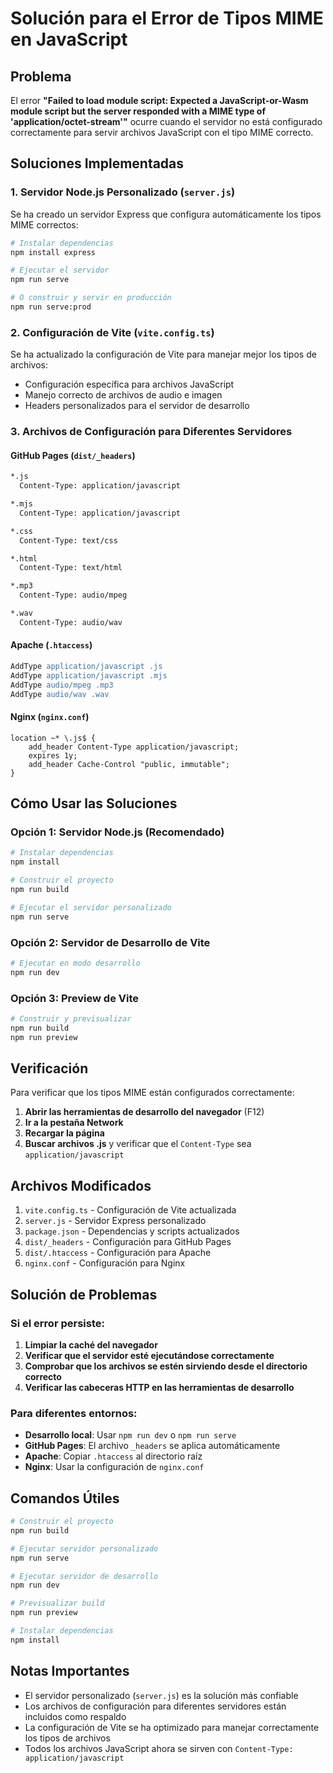 # Solución para el Error de Tipos MIME en JavaScript

## Problema
El error **"Failed to load module script: Expected a JavaScript-or-Wasm module script but the server responded with a MIME type of 'application/octet-stream'"** ocurre cuando el servidor no está configurado correctamente para servir archivos JavaScript con el tipo MIME correcto.

## Soluciones Implementadas

### 1. Servidor Node.js Personalizado (`server.js`)
Se ha creado un servidor Express que configura automáticamente los tipos MIME correctos:

```bash
# Instalar dependencias
npm install express

# Ejecutar el servidor
npm run serve

# O construir y servir en producción
npm run serve:prod
```

### 2. Configuración de Vite (`vite.config.ts`)
Se ha actualizado la configuración de Vite para manejar mejor los tipos de archivos:

- Configuración específica para archivos JavaScript
- Manejo correcto de archivos de audio e imagen
- Headers personalizados para el servidor de desarrollo

### 3. Archivos de Configuración para Diferentes Servidores

#### GitHub Pages (`dist/_headers`)
```apache
*.js
  Content-Type: application/javascript

*.mjs
  Content-Type: application/javascript

*.css
  Content-Type: text/css

*.html
  Content-Type: text/html

*.mp3
  Content-Type: audio/mpeg

*.wav
  Content-Type: audio/wav
```

#### Apache (`.htaccess`)
```apache
AddType application/javascript .js
AddType application/javascript .mjs
AddType audio/mpeg .mp3
AddType audio/wav .wav
```

#### Nginx (`nginx.conf`)
```nginx
location ~* \.js$ {
    add_header Content-Type application/javascript;
    expires 1y;
    add_header Cache-Control "public, immutable";
}
```

## Cómo Usar las Soluciones

### Opción 1: Servidor Node.js (Recomendado)
```bash
# Instalar dependencias
npm install

# Construir el proyecto
npm run build

# Ejecutar el servidor personalizado
npm run serve
```

### Opción 2: Servidor de Desarrollo de Vite
```bash
# Ejecutar en modo desarrollo
npm run dev
```

### Opción 3: Preview de Vite
```bash
# Construir y previsualizar
npm run build
npm run preview
```

## Verificación

Para verificar que los tipos MIME están configurados correctamente:

1. **Abrir las herramientas de desarrollo del navegador** (F12)
2. **Ir a la pestaña Network**
3. **Recargar la página**
4. **Buscar archivos .js** y verificar que el `Content-Type` sea `application/javascript`

## Archivos Modificados

1. `vite.config.ts` - Configuración de Vite actualizada
2. `server.js` - Servidor Express personalizado
3. `package.json` - Dependencias y scripts actualizados
4. `dist/_headers` - Configuración para GitHub Pages
5. `dist/.htaccess` - Configuración para Apache
6. `nginx.conf` - Configuración para Nginx

## Solución de Problemas

### Si el error persiste:

1. **Limpiar la caché del navegador**
2. **Verificar que el servidor esté ejecutándose correctamente**
3. **Comprobar que los archivos se estén sirviendo desde el directorio correcto**
4. **Verificar las cabeceras HTTP en las herramientas de desarrollo**

### Para diferentes entornos:

- **Desarrollo local**: Usar `npm run dev` o `npm run serve`
- **GitHub Pages**: El archivo `_headers` se aplica automáticamente
- **Apache**: Copiar `.htaccess` al directorio raíz
- **Nginx**: Usar la configuración de `nginx.conf`

## Comandos Útiles

```bash
# Construir el proyecto
npm run build

# Ejecutar servidor personalizado
npm run serve

# Ejecutar servidor de desarrollo
npm run dev

# Previsualizar build
npm run preview

# Instalar dependencias
npm install
```

## Notas Importantes

- El servidor personalizado (`server.js`) es la solución más confiable
- Los archivos de configuración para diferentes servidores están incluidos como respaldo
- La configuración de Vite se ha optimizado para manejar correctamente los tipos de archivos
- Todos los archivos JavaScript ahora se sirven con `Content-Type: application/javascript` 